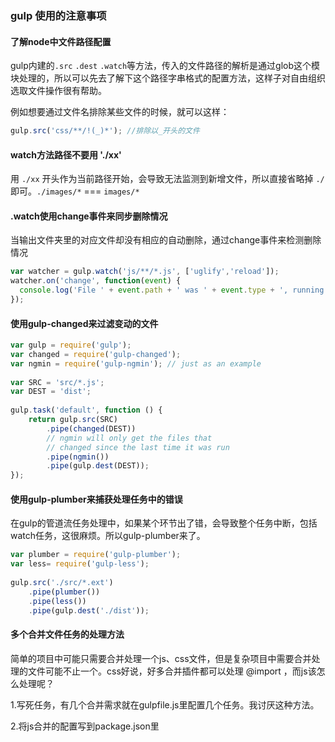 ### gulp 使用的注意事项

#### 了解node中文件路径配置

gulp内建的`.src` `.dest` `.watch`等方法，传入的文件路径的解析是通过glob这个模块处理的，所以可以先去了解下这个路径字串格式的配置方法，这样子对自由组织选取文件操作很有帮助。

例如想要通过文件名排除某些文件的时候，就可以这样：

```javascript
gulp.src('css/**/!(_)*'); //排除以_开头的文件
```

####  watch方法路径不要用 './xx'

用 `./xx` 开头作为当前路径开始，会导致无法监测到新增文件，所以直接省略掉 `./` 即可。`./images/*` === `images/*`

#### .watch使用change事件来同步删除情况

当输出文件夹里的对应文件却没有相应的自动删除，通过change事件来检测删除情况

```javascript
var watcher = gulp.watch('js/**/*.js', ['uglify','reload']);
watcher.on('change', function(event) {
  console.log('File ' + event.path + ' was ' + event.type + ', running tasks...');
});
```

#### 使用gulp-changed来过滤变动的文件

```javascript
var gulp = require('gulp');
var changed = require('gulp-changed');
var ngmin = require('gulp-ngmin'); // just as an example 
 
var SRC = 'src/*.js';
var DEST = 'dist';
 
gulp.task('default', function () {
    return gulp.src(SRC)
        .pipe(changed(DEST))
        // ngmin will only get the files that 
        // changed since the last time it was run 
        .pipe(ngmin())
        .pipe(gulp.dest(DEST));
});
```


#### 使用gulp-plumber来捕获处理任务中的错误

在gulp的管道流任务处理中，如果某个环节出了错，会导致整个任务中断，包括watch任务，这很麻烦。所以gulp-plumber来了。

```javascript
var plumber = require('gulp-plumber');
var less= require('gulp-less');
 
gulp.src('./src/*.ext')
    .pipe(plumber())
    .pipe(less())
    .pipe(gulp.dest('./dist'));
```

#### 多个合并文件任务的处理方法

简单的项目中可能只需要合并处理一个js、css文件，但是复杂项目中需要合并处理的文件可能不止一个。css好说，好多合并插件都可以处理 @import ，而js该怎么处理呢？

1.写死任务，有几个合并需求就在gulpfile.js里配置几个任务。我讨厌这种方法。

2.将js合并的配置写到package.json里
